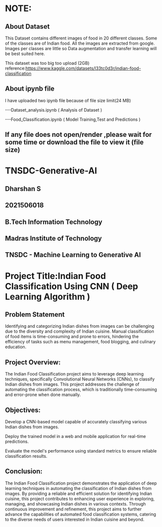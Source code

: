 # NOTE:
## About Dataset
This Dataset contains different images of food in 20 different classes. Some of the classes are of Indian food. All the images are extracted from google. Images per classes are little so Data augmentation and transfer learning will be best suited here.

This dataset was too big too upload (2GB) reference:https://www.kaggle.com/datasets/l33tc0d3r/indian-food-classification

## About ipynb file
I have uploaded two ipynb file because of file size limit(24 MB)

  ---Dataset_analysis.ipynb ( Analysis of Dataset )
  
  ---Food_Classification.ipynb  ( Model Training,Test and Predictions )

## If any file does not open/render ,please wait for some time or download the file to view it (file size)

# TNSDC-Generative-AI

## Dharshan S
## 2021506018
## B.Tech Information Technology
## Madras Institute of Technology
## TNSDC - Machine Learning to Generative AI

# Project Title:Indian Food Classification Using CNN ( Deep Learning Algorithm )

## Problem Statement
Identifying and categorizing Indian dishes from images can be challenging due to the diversity and complexity of Indian cuisine. Manual classification of food items is time-consuming and prone to errors, hindering the efficiency of tasks such as menu management, food blogging, and culinary education.

## Project Overview:

The Indian Food Classification project aims to leverage deep learning techniques, specifically Convolutional Neural Networks (CNNs), to classify Indian dishes from images. This project addresses the challenge of automating the classification process, which is traditionally time-consuming and error-prone when done manually.

## Objectives:

Develop a CNN-based model capable of accurately classifying various Indian dishes from images.

Deploy the trained model in a web and mobile application for real-time predictions.

Evaluate the model's performance using standard metrics to ensure reliable classification results.

## Conclusion:

The Indian Food Classification project demonstrates the application of deep learning techniques in automating the classification of Indian dishes from images. By providing a reliable and efficient solution for identifying Indian cuisine, this project contributes to enhancing user experience in exploring, managing, and showcasing Indian dishes in various contexts. Through continuous improvement and refinement, this project aims to further advance the capabilities of automated food classification systems, catering to the diverse needs of users interested in Indian cuisine and beyond.
